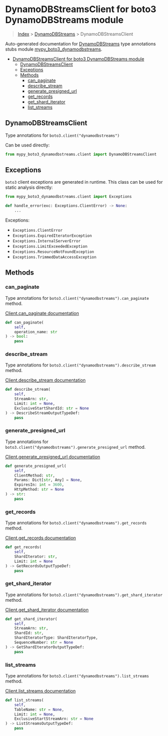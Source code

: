 # DynamoDBStreamsClient for boto3 DynamoDBStreams module

> [Index](../index.md) > [DynamoDBStreams](./index.md) > DynamoDBStreamsClient

Auto-generated documentation for [DynamoDBStreams](https://boto3.amazonaws.com/v1/documentation/api/latest/reference/services/dynamodbstreams.html#DynamoDBStreams)
type annotations stubs module [mypy_boto3_dynamodbstreams](https://pypi.org/project/mypy-boto3-dynamodbstreams/).

- [DynamoDBStreamsClient for boto3 DynamoDBStreams module](#dynamodbstreamsclient-for-boto3-dynamodbstreams-module)
  - [DynamoDBStreamsClient](#dynamodbstreamsclient)
  - [Exceptions](#exceptions)
  - [Methods](#methods)
    - [can_paginate](#can_paginate)
    - [describe_stream](#describe_stream)
    - [generate_presigned_url](#generate_presigned_url)
    - [get_records](#get_records)
    - [get_shard_iterator](#get_shard_iterator)
    - [list_streams](#list_streams)

## DynamoDBStreamsClient

Type annotations for `boto3.client("dynamodbstreams")`

Can be used directly:

```python
from mypy_boto3_dynamodbstreams.client import DynamoDBStreamsClient
```

## Exceptions


`boto3` client exceptions are generated in runtime. This class can be used for static analysis directly:

```python
from mypy_boto3_dynamodbstreams.client import Exceptions

def handle_error(exc: Exceptions.ClientError) -> None:
    ...
```


Exceptions:

- `Exceptions.ClientError`
- `Exceptions.ExpiredIteratorException`
- `Exceptions.InternalServerError`
- `Exceptions.LimitExceededException`
- `Exceptions.ResourceNotFoundException`
- `Exceptions.TrimmedDataAccessException`


## Methods


### can_paginate

Type annotations for `boto3.client("dynamodbstreams").can_paginate` method.

[Client.can_paginate documentation](https://boto3.amazonaws.com/v1/documentation/api/latest/reference/services/dynamodbstreams.html#DynamoDBStreams.Client.can_paginate)

```python
def can_paginate(
    self,
    operation_name: str
) -> bool:
    pass
```

### describe_stream

Type annotations for `boto3.client("dynamodbstreams").describe_stream` method.

[Client.describe_stream documentation](https://boto3.amazonaws.com/v1/documentation/api/latest/reference/services/dynamodbstreams.html#DynamoDBStreams.Client.describe_stream)

```python
def describe_stream(
    self,
    StreamArn: str,
    Limit: int = None,
    ExclusiveStartShardId: str = None
) -> DescribeStreamOutputTypeDef:
    pass
```

### generate_presigned_url

Type annotations for `boto3.client("dynamodbstreams").generate_presigned_url` method.

[Client.generate_presigned_url documentation](https://boto3.amazonaws.com/v1/documentation/api/latest/reference/services/dynamodbstreams.html#DynamoDBStreams.Client.generate_presigned_url)

```python
def generate_presigned_url(
    self,
    ClientMethod: str,
    Params: Dict[str, Any] = None,
    ExpiresIn: int = 3600,
    HttpMethod: str = None
) -> str:
    pass
```

### get_records

Type annotations for `boto3.client("dynamodbstreams").get_records` method.

[Client.get_records documentation](https://boto3.amazonaws.com/v1/documentation/api/latest/reference/services/dynamodbstreams.html#DynamoDBStreams.Client.get_records)

```python
def get_records(
    self,
    ShardIterator: str,
    Limit: int = None
) -> GetRecordsOutputTypeDef:
    pass
```

### get_shard_iterator

Type annotations for `boto3.client("dynamodbstreams").get_shard_iterator` method.

[Client.get_shard_iterator documentation](https://boto3.amazonaws.com/v1/documentation/api/latest/reference/services/dynamodbstreams.html#DynamoDBStreams.Client.get_shard_iterator)

```python
def get_shard_iterator(
    self,
    StreamArn: str,
    ShardId: str,
    ShardIteratorType: ShardIteratorType,
    SequenceNumber: str = None
) -> GetShardIteratorOutputTypeDef:
    pass
```

### list_streams

Type annotations for `boto3.client("dynamodbstreams").list_streams` method.

[Client.list_streams documentation](https://boto3.amazonaws.com/v1/documentation/api/latest/reference/services/dynamodbstreams.html#DynamoDBStreams.Client.list_streams)

```python
def list_streams(
    self,
    TableName: str = None,
    Limit: int = None,
    ExclusiveStartStreamArn: str = None
) -> ListStreamsOutputTypeDef:
    pass
```